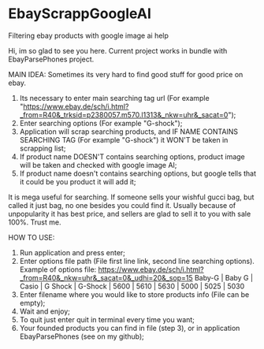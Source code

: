 # EbayScrappGoogleAI
Filtering ebay products with google image ai help

Hi, im so glad to see you here.
Current project works in bundle with EbayParsePhones project.

MAIN IDEA:
Sometimes its very hard to find good stuff for good price on ebay. 
1) Its necessary to enter main searching tag url (For example "https://www.ebay.de/sch/i.html?_from=R40&_trksid=p2380057.m570.l1313&_nkw=uhr&_sacat=0");
2) Enter searching options (For example "G-shock");
3) Application will scrap searching products, and IF NAME CONTAINS SEARCHING TAG (For example "G-shock") it WON'T be taken in scrapping list;
4) If product name DOESN'T contains searching options, product image will be taken and checked with google image AI;
5) If product name doesn't contains searching options, but google tells that it could be you product it will add it;

It is mega useful for searching. If someone sells your wishful gucci bag, but called it just bag, no one besides you could find it. Usually because of unpopularity it has best price, and sellers are glad to sell it to you with sale 100%. Trust me.

HOW TO USE:
1) Run application and press enter;
2) Enter options file path (File first line link, second line searching options). Example of options file:
https://www.ebay.de/sch/i.html?_from=R40&_nkw=uhr&_sacat=0&_udhi=20&_sop=15
Baby-G | Baby G | Casio | G Shock | G-Shock | 5600 | 5610 | 5630 | 5000 | 5025 | 5030
3) Enter filename where you would like to store products info (File can be empty);
4) Wait and enjoy;
5) To quit just enter quit in terminal every time you want;
6) Your founded products you can find in file (step 3), or in application EbayParsePhones (see on my github);


